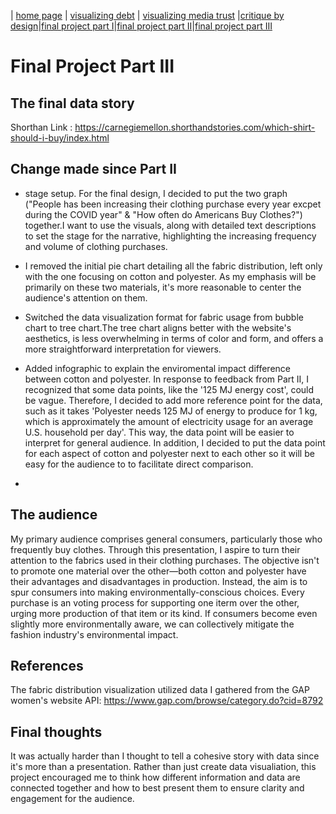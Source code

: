 | [home page](/README.md) | [visualizing debt](/GovermentDebt.md) | [visualizing media trust](/MediaTrust.md) |[critique by design](/assignment3&4.md)|[final project part I](/part1.md)|[final project part II](/part2.md)|[final project part III](/part3.md)
# Final Project Part III 

## The final data story 

Shorthan Link : 
https://carnegiemellon.shorthandstories.com/which-shirt-should-i-buy/index.html

## Change made since Part II 
- stage setup. For the final design, I decided to put the two graph ("People has been increasing their clothing purchase every year excpet during the COVID year" & "How often do Americans Buy Clothes?") together.I want to use the visuals, along with detailed text descriptions to set the stage for the narrative, highlighting the increasing frequency and volume of clothing purchases.
- I removed the initial pie chart detailing all the fabric distribution, left only with the one focusing on cotton and polyester. As my emphasis will be primarily on these two materials, it's more reasonable to center the audience's attention on them.
- Switched the data visualization format for fabric usage from bubble chart to tree chart.The tree chart aligns better with the website's aesthetics, is less overwhelming in terms of color and form, and offers a more straightforward interpretation for viewers.
- Added infographic to explain the enviromental impact difference between cotton and polyester. In response to feedback from Part II, I recognized that some data points, like the '125 MJ energy cost', could be vague. Therefore,  I decided to add  more reference point for the data, such as it takes 'Polyester needs 125 MJ of energy to produce for 1 kg, which is approximately the amount of electricity usage for an average U.S. household  per day'. This way, the data point will be easier to interpret for general audience. In addition, I decided to put the data point for each aspect of cotton and polyester next to each other so it will be easy for the audience to to facilitate direct comparison.

- 

## The audience 
My primary audience comprises general consumers, particularly those who frequently buy clothes. Through this presentation, I aspire to turn their attention to the fabrics used in their clothing purchases. The objective isn't to promote one material over the other—both cotton and polyester have their  advantages and disadvantages in production. Instead, the aim is to spur consumers into making environmentally-conscious choices. Every purchase is an voting process for supporting one iterm over the other, urging more production of that item or its kind. If consumers become even slightly more environmentally aware, we can collectively mitigate the fashion industry's environmental impact.


## References 
The fabric distribution visualization utilized data I gathered from the GAP women's website API:
https://www.gap.com/browse/category.do?cid=8792


## Final thoughts 
It was actually harder than I thought to tell a cohesive story with data since it's more than a presentation. Rather than just create data visualiation, this project  encouraged me to think how different information and data are connected together and how to best present them to ensure clarity and engagement for the audience.




